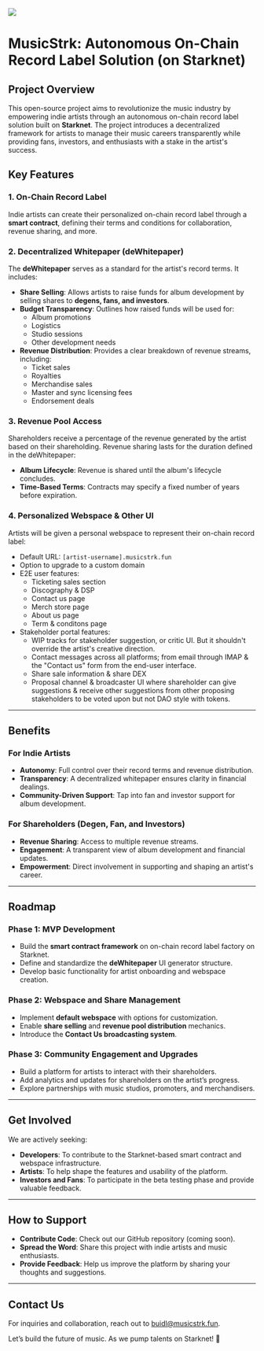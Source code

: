 <img src="https://camo.githubusercontent.com/91cbeec87268e803fed3e0bc4c2aeafaa53c4e46d0748fce0fb7c4307e74b140/68747470733a2f2f7265732e636c6f7564696e6172792e636f6d2f64676b7977696a36772f696d6167652f75706c6f61642f76313733373330333431382f4c6f676f546578742d575f74766c316c6c2e706e67">

# MusicStrk: Autonomous On-Chain Record Label Solution (on Starknet)

## Project Overview

This open-source project aims to revolutionize the music industry by empowering indie artists through an autonomous on-chain record label solution built on **Starknet**. The project introduces a decentralized framework for artists to manage their music careers transparently while providing fans, investors, and enthusiasts with a stake in the artist's success.

## Key Features

### 1. **On-Chain Record Label**
Indie artists can create their personalized on-chain record label through a **smart contract**, defining their terms and conditions for collaboration, revenue sharing, and more.

### 2. **Decentralized Whitepaper (deWhitepaper)**
The **deWhitepaper** serves as a standard for the artist's record terms. It includes:
- **Share Selling**: Allows artists to raise funds for album development by selling shares to **degens, fans, and investors**.
- **Budget Transparency**: Outlines how raised funds will be used for:
  - Album promotions
  - Logistics
  - Studio sessions
  - Other development needs
- **Revenue Distribution**: Provides a clear breakdown of revenue streams, including:
  - Ticket sales
  - Royalties
  - Merchandise sales
  - Master and sync licensing fees
  - Endorsement deals

### 3. **Revenue Pool Access**
Shareholders receive a percentage of the revenue generated by the artist based on their shareholding. Revenue sharing lasts for the duration defined in the deWhitepaper:
- **Album Lifecycle**: Revenue is shared until the album's lifecycle concludes.
- **Time-Based Terms**: Contracts may specify a fixed number of years before expiration.

### 4. **Personalized Webspace & Other UI**
Artists will be given a personal webspace to represent their on-chain record label:
- Default URL: `[artist-username].musicstrk.fun`
- Option to upgrade to a custom domain
- E2E user features:
  - Ticketing sales section
  - Discography & DSP
  - Contact us page
  - Merch store page
  - About us page
  - Term & conditons page
- Stakeholder portal features:
  - WIP tracks for stakeholder suggestion, or critic UI. But it shouldn't override the artist's creative direction.
  - Contact messages across all platforms; from email through IMAP & the "Contact us" form from the end-user interface. 
  - Share sale information & share DEX
  - Proposal channel & broadcaster UI where shareholder can give suggestions & receive other suggestions from other proposing stakeholders to be voted upon but not DAO style with tokens. 

---

## Benefits

### For Indie Artists
- **Autonomy**: Full control over their record terms and revenue distribution.
- **Transparency**: A decentralized whitepaper ensures clarity in financial dealings.
- **Community-Driven Support**: Tap into fan and investor support for album development.

### For Shareholders (Degen, Fan, and Investors)
- **Revenue Sharing**: Access to multiple revenue streams.
- **Engagement**: A transparent view of album development and financial updates.
- **Empowerment**: Direct involvement in supporting and shaping an artist's career.

---

## Roadmap

### Phase 1: MVP Development
- Build the **smart contract framework** on on-chain record label factory on Starknet.
- Define and standardize the **deWhitepaper** UI generator structure.
- Develop basic functionality for artist onboarding and webspace creation.

### Phase 2: Webspace and Share Management
- Implement **default webspace** with options for customization.
- Enable **share selling** and **revenue pool distribution** mechanics.
- Introduce the **Contact Us broadcasting system**.

### Phase 3: Community Engagement and Upgrades
- Build a platform for artists to interact with their shareholders.
- Add analytics and updates for shareholders on the artist’s progress.
- Explore partnerships with music studios, promoters, and merchandisers.

---

## Get Involved

We are actively seeking:
- **Developers**: To contribute to the Starknet-based smart contract and webspace infrastructure.
- **Artists**: To help shape the features and usability of the platform.
- **Investors and Fans**: To participate in the beta testing phase and provide valuable feedback.

---

## How to Support

- **Contribute Code**: Check out our GitHub repository (coming soon).
- **Spread the Word**: Share this project with indie artists and music enthusiasts.
- **Provide Feedback**: Help us improve the platform by sharing your thoughts and suggestions.

---

## Contact Us

For inquiries and collaboration, reach out to buidl@musicstrk.fun.

Let’s build the future of music. As we pump talents on Starknet! 🎵

